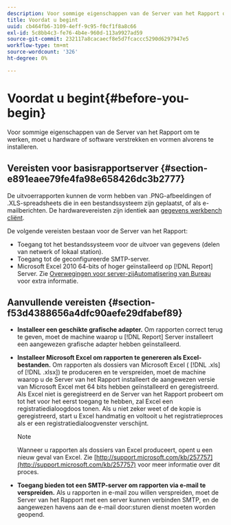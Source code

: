 ```yaml
---
description: Voor sommige eigenschappen van de Server van het Rapport om te werken, moet u hardware of software verstrekken en vormen alvorens te installeren.
title: Voordat u begint
uuid: cb464fb6-3109-4eff-9c95-f0cf1f8a8c66
exl-id: 5c8bb4c3-fe76-4b4e-960d-113a9927ad59
source-git-commit: 232117a8cacaecf8e5d7fcaccc5290d6297947e5
workflow-type: tm+mt
source-wordcount: '326'
ht-degree: 0%

---
```


# Voordat u begint{#before-you-begin}

Voor sommige eigenschappen van de Server van het Rapport om te werken, moet u hardware of software verstrekken en vormen alvorens te installeren.

## Vereisten voor basisrapportserver {#section-e891eaee79fe4fa98e658426dc3b2777}

De uitvoerrapporten kunnen de vorm hebben van .PNG-afbeeldingen of .XLS-spreadsheets die in een bestandssysteem zijn geplaatst, of als e-mailberichten. De hardwarevereisten zijn identiek aan [gegevens werkbench cliënt](https://experienceleague.adobe.com/docs/data-workbench/using/install/c-data-workbench-client-install.html#Data_Workbench_Client_Minimum_System_Requirements).

De volgende vereisten bestaan voor de Server van het Rapport:

* Toegang tot het bestandssysteem voor de uitvoer van gegevens (delen van netwerk of lokaal station).
* Toegang tot de geconfigureerde SMTP-server.
* Microsoft Excel 2010 64-bits of hoger geïnstalleerd op [!DNL Report] Server. Zie [Overwegingen voor server-zijAutomatisering van Bureau](http://support.microsoft.com/kb/257757) voor extra informatie.

## Aanvullende vereisten {#section-f53d4388656a4dfc90aefe29dfabef89}

* **Installeer een geschikte grafische adapter.** Om rapporten correct terug te geven, moet de machine waarop u  [!DNL Report] Server installeert een aangewezen grafische adapter hebben geïnstalleerd.

* **Installeer Microsoft Excel om rapporten te genereren als Excel-bestanden.** Om rapporten als dossiers van Microsoft Excel ( [!DNL .xls] of  [!DNL .xlsx]) te produceren en te verspreiden, moet de machine waarop u de Server van het Rapport installeert de aangewezen versie van Microsoft Excel met 64 bits hebben geïnstalleerd en geregistreerd. Als Excel niet is geregistreerd en de Server van het Rapport probeert om tot het voor het eerst toegang te hebben, zal Excel een registratiedialoogdoos tonen. Als u niet zeker weet of de kopie is geregistreerd, start u Excel handmatig en voltooit u het registratieproces als er een registratiedialoogvenster verschijnt.

   >[!NOTE]
   >
   >Wanneer u rapporten als dossiers van Excel produceert, opent u een nieuw geval van Excel. Zie [http://support.microsoft.com/kb/257757](http://support.microsoft.com/kb/257757) voor meer informatie over dit proces.

* **Toegang bieden tot een SMTP-server om rapporten via e-mail te verspreiden.** Als u rapporten in e-mail zou willen verspreiden, moet de Server van het Rapport met een server kunnen verbinden SMTP, en de aangewezen havens aan de e-mail door:sturen dienst moeten worden geopend.
